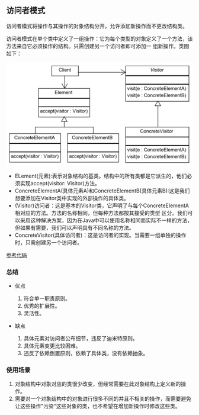 ## 访问者模式
访问者模式将操作与其操作的对象结构分开，允许添加新操作而不更改结构类。

访问者模式在单个类中定义了一组操作：它为每个类型的对象定义了一个方法，该方法来自它必须操作的结构。只需创建另一个访问者即可添加一
组新操作。类图如下：

![访问者模式](/src/main/resources/image/designpattern/behavioralpattern/2-12.png)

- ELement(元素):表示对象结构的基类。结构中的所有类都是它派生的，他们必须实现accept(visitor: Visitor)方法。
- ConcreteElementA(具体元素A)和ConcreteElementB(具体元素B):这是我们想要添加在Visitor类中实现的外部操作的具体类。
- (Visitor)访问者：这是基本的Visitor类，它声明了与每个ConcreteElementA相对应的方法。方法的名称相同，但每种方法都按其接受的类型
区分。我们可以采用这种解决方案，因为在Java中可以使用名称相同而实际不一样的方法，但如果有需要，我们可以声明具有不同名称的方法。
- ConcreteVisitor(具体访问者)：这是访问者的实现。当需要一组单独的操作时，只需创建另一个访问者。

[参考代码](VisitorPatternTest.java)


### 总结
- 优点
    1. 符合单一职责原则。 
    2. 优秀的扩展性。 
    3. 灵活性。

- 缺点
    1. 具体元素对访问者公布细节，违反了迪米特原则。 
    2. 具体元素变更比较困难。 
    3. 违反了依赖倒置原则，依赖了具体类，没有依赖抽象。
    
### 使用场景
1. 对象结构中对象对应的类很少改变，但经常需要在此对象结构上定义新的操作。 
2. 需要对一个对象结构中的对象进行很多不同的并且不相关的操作，而需要避免让这些操作"污染"这些对象的类，也不希望在增加新操作时修改这些类。